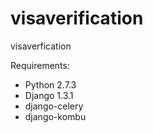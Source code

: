 visaverification
================

visaverfication


Requirements:
- Python 2.7.3
- Django 1.3.1
- django-celery
- django-kombu
